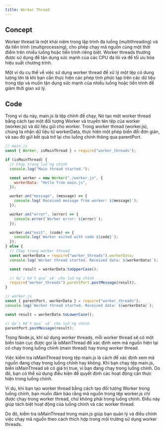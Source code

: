 ```yaml
---
title: Worker Thread
---
```


## Concept

Worker thread là một khái niệm trong lập trình đa luồng (multithreading) và đa tiến trình (multiprocessing), cho phép chạy mã nguồn cùng một thời điểm trên nhiều luồng hoặc tiến trình riêng biệt. Worker threads thường được sử dụng để tận dụng sức mạnh của các CPU đa lõi và để tối ưu hóa hiệu suất chương trình.

Một ví dụ cụ thể về việc sử dụng worker thread để xử lý một tệp có dung lượng lớn là khi bạn cần thực hiện các phép tính phức tạp trên các dữ liệu trong tệp và muốn tận dụng sức mạnh của nhiều luồng hoặc tiến trình để giảm thời gian xử lý.

## Code

Trong ví dụ này, main.js là tệp chính để chạy. Nó tạo một worker thread bằng cách tạo một đối tượng Worker và truyền tên tệp của worker (worker.js) và dữ liệu gửi cho worker. Trong worker thread (worker.js), chúng ta nhận dữ liệu từ workerData, thực hiện một phép biến đổi đơn giản, và sau đó gửi kết quả trở lại cho luồng chính thông qua parentPort.

```js
// main.js
const { Worker, isMainThread } = require("worker_threads");

if (isMainThread) {
  // Chạy trong luồng chính
  console.log("Main thread started.");

  const worker = new Worker("./worker.js", {
    workerData: "Hello from main.js",
  });

  worker.on("message", (message) => {
    console.log(`Received message from worker: ${message}`);
  });

  worker.on("error", (error) => {
    console.error(`Worker error: ${error}`);
  });

  worker.on("exit", (code) => {
    console.log(`Worker exited with code ${code}`);
  });
} else {
  // Chạy trong worker thread
  const workerData = require("worker_threads").workerData;
  console.log(`Worker thread started. Received data: ${workerData}`);

  const result = workerData.toUpperCase();

  // Gửi kết quả về cho luồng chính
  require("worker_threads").parentPort.postMessage(result);
}
```

```js
// worker.js
const { parentPort, workerData } = require("worker_threads");
console.log(`Worker thread started. Received data: ${workerData}`);

const result = workerData.toLowerCase();

// Gửi kết quả về cho luồng chính
parentPort.postMessage(result);
```

Trong Node.js, khi sử dụng worker threads, mỗi worker thread sẽ có một biến toàn cục được gọi là isMainThread để xác định xem mã nguồn hiện tại có chạy trong luồng chính (main thread) hay trong worker thread.

Việc kiểm tra isMainThread trong tệp main.js là cách để xác định xem mã nguồn đang chạy trong luồng chính hay không. Khi bạn chạy tệp main.js, biến isMainThread sẽ có giá trị true, vì bạn đang chạy trong luồng chính. Do đó, bạn có thể sử dụng điều kiện để quyết định các hoạt động cần thực hiện trong luồng chính.

Ví dụ, khi bạn tạo worker thread bằng cách tạo đối tượng Worker trong luồng chính, bạn muốn đảm bảo rằng mã nguồn trong tệp worker.js chỉ được chạy trong worker thread, chứ không phải trong luồng chính. Điều này giúp tách biệt hoạt động của luồng chính và các worker thread.

Do đó, kiểm tra isMainThread trong main.js giúp bạn quản lý và điều chỉnh việc chạy mã nguồn theo cách thích hợp trong môi trường sử dụng worker threads.
